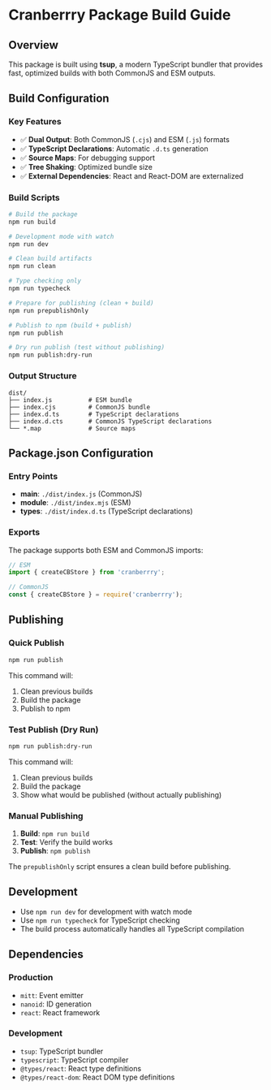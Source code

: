 # Cranberrry Package Build Guide

## Overview

This package is built using **tsup**, a modern TypeScript bundler that provides fast, optimized builds with both CommonJS and ESM outputs.

## Build Configuration

### Key Features
- ✅ **Dual Output**: Both CommonJS (`.cjs`) and ESM (`.js`) formats
- ✅ **TypeScript Declarations**: Automatic `.d.ts` generation
- ✅ **Source Maps**: For debugging support
- ✅ **Tree Shaking**: Optimized bundle size
- ✅ **External Dependencies**: React and React-DOM are externalized

### Build Scripts

```bash
# Build the package
npm run build

# Development mode with watch
npm run dev

# Clean build artifacts
npm run clean

# Type checking only
npm run typecheck

# Prepare for publishing (clean + build)
npm run prepublishOnly

# Publish to npm (build + publish)
npm run publish

# Dry run publish (test without publishing)
npm run publish:dry-run
```

### Output Structure

```
dist/
├── index.js          # ESM bundle
├── index.cjs         # CommonJS bundle
├── index.d.ts        # TypeScript declarations
├── index.d.cts       # CommonJS TypeScript declarations
└── *.map             # Source maps
```

## Package.json Configuration

### Entry Points
- **main**: `./dist/index.js` (CommonJS)
- **module**: `./dist/index.mjs` (ESM)
- **types**: `./dist/index.d.ts` (TypeScript declarations)

### Exports
The package supports both ESM and CommonJS imports:

```javascript
// ESM
import { createCBStore } from 'cranberrry';

// CommonJS
const { createCBStore } = require('cranberrry');
```

## Publishing

### Quick Publish
```bash
npm run publish
```
This command will:
1. Clean previous builds
2. Build the package
3. Publish to npm

### Test Publish (Dry Run)
```bash
npm run publish:dry-run
```
This command will:
1. Clean previous builds
2. Build the package
3. Show what would be published (without actually publishing)

### Manual Publishing
1. **Build**: `npm run build`
2. **Test**: Verify the build works
3. **Publish**: `npm publish`

The `prepublishOnly` script ensures a clean build before publishing.

## Development

- Use `npm run dev` for development with watch mode
- Use `npm run typecheck` for TypeScript checking
- The build process automatically handles all TypeScript compilation

## Dependencies

### Production
- `mitt`: Event emitter
- `nanoid`: ID generation
- `react`: React framework

### Development
- `tsup`: TypeScript bundler
- `typescript`: TypeScript compiler
- `@types/react`: React type definitions
- `@types/react-dom`: React DOM type definitions 